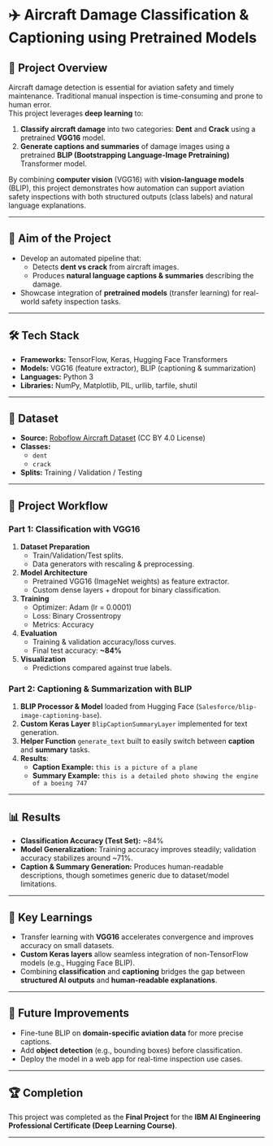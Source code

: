 # ✈️ Aircraft Damage Classification & Captioning using Pretrained Models

## 📘 Project Overview
Aircraft damage detection is essential for aviation safety and timely maintenance. Traditional manual inspection is time-consuming and prone to human error.  
This project leverages **deep learning** to:
1. **Classify aircraft damage** into two categories: **Dent** and **Crack** using a pretrained **VGG16** model.
2. **Generate captions and summaries** of damage images using a pretrained **BLIP (Bootstrapping Language-Image Pretraining)** Transformer model.

By combining **computer vision** (VGG16) with **vision-language models** (BLIP), this project demonstrates how automation can support aviation safety inspections with both structured outputs (class labels) and natural language explanations.

---

## 🎯 Aim of the Project
- Develop an automated pipeline that:
  - Detects **dent vs crack** from aircraft images.
  - Produces **natural language captions & summaries** describing the damage.
- Showcase integration of **pretrained models** (transfer learning) for real-world safety inspection tasks.

---

## 🛠️ Tech Stack
- **Frameworks:** TensorFlow, Keras, Hugging Face Transformers  
- **Models:** VGG16 (feature extractor), BLIP (captioning & summarization)  
- **Languages:** Python 3  
- **Libraries:** NumPy, Matplotlib, PIL, urllib, tarfile, shutil  

---

## 📂 Dataset
- **Source:** [Roboflow Aircraft Dataset](https://public.roboflow.com) (CC BY 4.0 License)  
- **Classes:**  
  - `dent`  
  - `crack`  
- **Splits:** Training / Validation / Testing  

---

## 🚀 Project Workflow

### Part 1: Classification with VGG16
1. **Dataset Preparation**
   - Train/Validation/Test splits.
   - Data generators with rescaling & preprocessing.
2. **Model Architecture**
   - Pretrained VGG16 (ImageNet weights) as feature extractor.
   - Custom dense layers + dropout for binary classification.
3. **Training**
   - Optimizer: Adam (lr = 0.0001)  
   - Loss: Binary Crossentropy  
   - Metrics: Accuracy
4. **Evaluation**
   - Training & validation accuracy/loss curves.
   - Final test accuracy: **~84%**  
5. **Visualization**
   - Predictions compared against true labels.

### Part 2: Captioning & Summarization with BLIP
1. **BLIP Processor & Model** loaded from Hugging Face (`Salesforce/blip-image-captioning-base`).
2. **Custom Keras Layer** `BlipCaptionSummaryLayer` implemented for text generation.
3. **Helper Function** `generate_text` built to easily switch between **caption** and **summary** tasks.
4. **Results**:
   - **Caption Example:** `this is a picture of a plane`
   - **Summary Example:** `this is a detailed photo showing the engine of a boeing 747`

---

## 📊 Results
- **Classification Accuracy (Test Set):** ~84%  
- **Model Generalization:** Training accuracy improves steadily; validation accuracy stabilizes around ~71%.  
- **Caption & Summary Generation:** Produces human-readable descriptions, though sometimes generic due to dataset/model limitations.  

---

## 🔗 Key Learnings
- Transfer learning with **VGG16** accelerates convergence and improves accuracy on small datasets.
- **Custom Keras layers** allow seamless integration of non-TensorFlow models (e.g., Hugging Face BLIP).
- Combining **classification** and **captioning** bridges the gap between **structured AI outputs** and **human-readable explanations**.

---

## 📌 Future Improvements
- Fine-tune BLIP on **domain-specific aviation data** for more precise captions.  
- Add **object detection** (e.g., bounding boxes) before classification.  
- Deploy the model in a web app for real-time inspection use cases.  

---

## 🏆 Completion
This project was completed as the **Final Project** for the **IBM AI Engineering Professional Certificate (Deep Learning Course)**.

---
